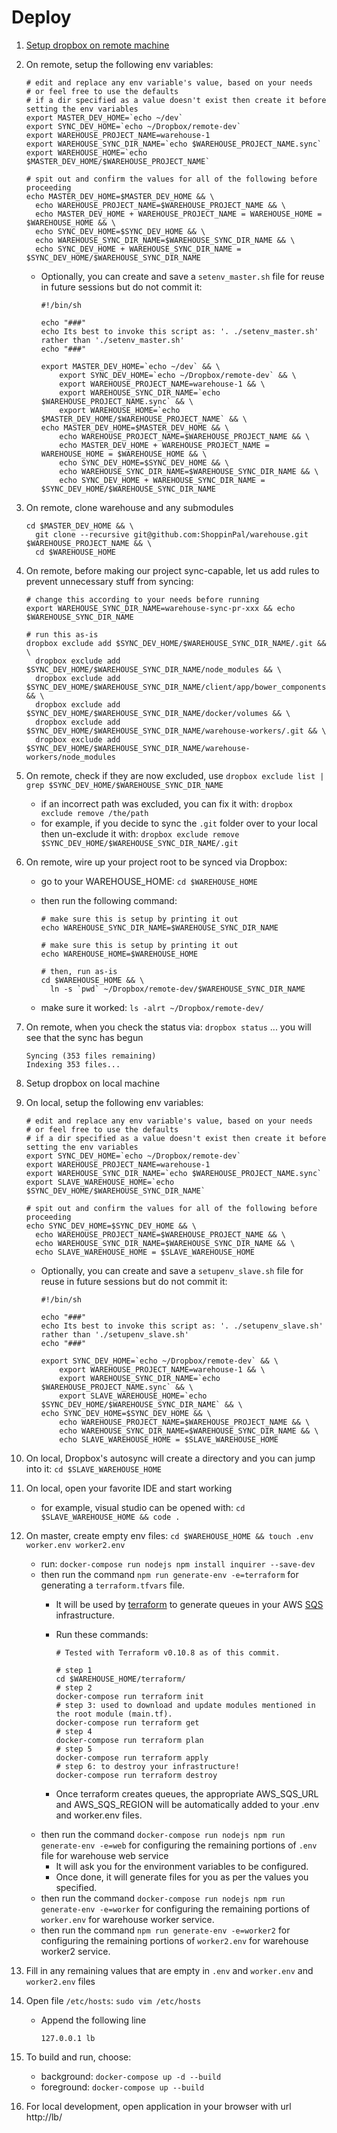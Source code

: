 # Deploy

1. [Setup dropbox on remote machine](https://training.shoppinpal.com/setup-box-on-azure/setup-dropbox-on-azure.html)
1. On remote, setup the following env variables:

    ```
    # edit and replace any env variable's value, based on your needs
    # or feel free to use the defaults
    # if a dir specified as a value doesn't exist then create it before setting the env variables
    export MASTER_DEV_HOME=`echo ~/dev`
    export SYNC_DEV_HOME=`echo ~/Dropbox/remote-dev`
    export WAREHOUSE_PROJECT_NAME=warehouse-1
    export WAREHOUSE_SYNC_DIR_NAME=`echo $WAREHOUSE_PROJECT_NAME.sync`
    export WAREHOUSE_HOME=`echo $MASTER_DEV_HOME/$WAREHOUSE_PROJECT_NAME`

    # spit out and confirm the values for all of the following before proceeding
    echo MASTER_DEV_HOME=$MASTER_DEV_HOME && \
      echo WAREHOUSE_PROJECT_NAME=$WAREHOUSE_PROJECT_NAME && \
      echo MASTER_DEV_HOME + WAREHOUSE_PROJECT_NAME = WAREHOUSE_HOME = $WAREHOUSE_HOME && \
      echo SYNC_DEV_HOME=$SYNC_DEV_HOME && \
      echo WAREHOUSE_SYNC_DIR_NAME=$WAREHOUSE_SYNC_DIR_NAME && \
      echo SYNC_DEV_HOME + WAREHOUSE_SYNC_DIR_NAME = $SYNC_DEV_HOME/$WAREHOUSE_SYNC_DIR_NAME
    ```
    * Optionally, you can create and save a `setenv_master.sh` file for reuse in future sessions but do not commit it:

        ```
        #!/bin/sh

        echo "###"
        echo Its best to invoke this script as: '. ./setenv_master.sh' rather than './setenv_master.sh'
        echo "###"

        export MASTER_DEV_HOME=`echo ~/dev` && \
            export SYNC_DEV_HOME=`echo ~/Dropbox/remote-dev` && \
            export WAREHOUSE_PROJECT_NAME=warehouse-1 && \
            export WAREHOUSE_SYNC_DIR_NAME=`echo $WAREHOUSE_PROJECT_NAME.sync` && \
            export WAREHOUSE_HOME=`echo $MASTER_DEV_HOME/$WAREHOUSE_PROJECT_NAME` && \
        echo MASTER_DEV_HOME=$MASTER_DEV_HOME && \
            echo WAREHOUSE_PROJECT_NAME=$WAREHOUSE_PROJECT_NAME && \
            echo MASTER_DEV_HOME + WAREHOUSE_PROJECT_NAME = WAREHOUSE_HOME = $WAREHOUSE_HOME && \
            echo SYNC_DEV_HOME=$SYNC_DEV_HOME && \
            echo WAREHOUSE_SYNC_DIR_NAME=$WAREHOUSE_SYNC_DIR_NAME && \
            echo SYNC_DEV_HOME + WAREHOUSE_SYNC_DIR_NAME = $SYNC_DEV_HOME/$WAREHOUSE_SYNC_DIR_NAME
        ```
1. On remote, clone warehouse and any submodules

    ```
    cd $MASTER_DEV_HOME && \
      git clone --recursive git@github.com:ShoppinPal/warehouse.git $WAREHOUSE_PROJECT_NAME && \
      cd $WAREHOUSE_HOME
    ```
1. On remote, before making our project sync-capable, let us add rules to prevent unnecessary stuff from syncing:

    ```
    # change this according to your needs before running
    export WAREHOUSE_SYNC_DIR_NAME=warehouse-sync-pr-xxx && echo $WAREHOUSE_SYNC_DIR_NAME

    # run this as-is
    dropbox exclude add $SYNC_DEV_HOME/$WAREHOUSE_SYNC_DIR_NAME/.git && \
      dropbox exclude add $SYNC_DEV_HOME/$WAREHOUSE_SYNC_DIR_NAME/node_modules && \
      dropbox exclude add $SYNC_DEV_HOME/$WAREHOUSE_SYNC_DIR_NAME/client/app/bower_components && \
      dropbox exclude add $SYNC_DEV_HOME/$WAREHOUSE_SYNC_DIR_NAME/docker/volumes && \
      dropbox exclude add $SYNC_DEV_HOME/$WAREHOUSE_SYNC_DIR_NAME/warehouse-workers/.git && \
      dropbox exclude add $SYNC_DEV_HOME/$WAREHOUSE_SYNC_DIR_NAME/warehouse-workers/node_modules
    ```
1. On remote, check if they are now excluded, use `dropbox exclude list | grep $SYNC_DEV_HOME/$WAREHOUSE_SYNC_DIR_NAME`
    * if an incorrect path was excluded, you can fix it with: `dropbox exclude remove /the/path`
    * for example, if you decide to sync the `.git` folder over to your local then un-exclude it with: `dropbox exclude remove $SYNC_DEV_HOME/$WAREHOUSE_SYNC_DIR_NAME/.git`
1. On remote, wire up your project root to be synced via Dropbox:
    * go to your WAREHOUSE_HOME: `cd $WAREHOUSE_HOME`
    * then run the following command:

        ```
        # make sure this is setup by printing it out
        echo WAREHOUSE_SYNC_DIR_NAME=$WAREHOUSE_SYNC_DIR_NAME

        # make sure this is setup by printing it out
        echo WAREHOUSE_HOME=$WAREHOUSE_HOME

        # then, run as-is
        cd $WAREHOUSE_HOME && \
          ln -s `pwd` ~/Dropbox/remote-dev/$WAREHOUSE_SYNC_DIR_NAME
        ```
    * make sure it worked: `ls -alrt ~/Dropbox/remote-dev/`
1. On remote, when you check the status via: `dropbox status` ... you will see that the sync has begun
    ```
    Syncing (353 files remaining)
    Indexing 353 files...
    ```
1. Setup dropbox on local machine
1. On local, setup the following env variables:

    ```
    # edit and replace any env variable's value, based on your needs
    # or feel free to use the defaults
    # if a dir specified as a value doesn't exist then create it before setting the env variables
    export SYNC_DEV_HOME=`echo ~/Dropbox/remote-dev`
    export WAREHOUSE_PROJECT_NAME=warehouse-1
    export WAREHOUSE_SYNC_DIR_NAME=`echo $WAREHOUSE_PROJECT_NAME.sync`
    export SLAVE_WAREHOUSE_HOME=`echo $SYNC_DEV_HOME/$WAREHOUSE_SYNC_DIR_NAME`

    # spit out and confirm the values for all of the following before proceeding
    echo SYNC_DEV_HOME=$SYNC_DEV_HOME && \
      echo WAREHOUSE_PROJECT_NAME=$WAREHOUSE_PROJECT_NAME && \
      echo WAREHOUSE_SYNC_DIR_NAME=$WAREHOUSE_SYNC_DIR_NAME && \
      echo SLAVE_WAREHOUSE_HOME = $SLAVE_WAREHOUSE_HOME
    ```
    * Optionally, you can create and save a `setupenv_slave.sh` file for reuse in future sessions but do not commit it:

        ```
        #!/bin/sh

        echo "###"
        echo Its best to invoke this script as: '. ./setupenv_slave.sh' rather than './setupenv_slave.sh'
        echo "###"

        export SYNC_DEV_HOME=`echo ~/Dropbox/remote-dev` && \
            export WAREHOUSE_PROJECT_NAME=warehouse-1 && \
            export WAREHOUSE_SYNC_DIR_NAME=`echo $WAREHOUSE_PROJECT_NAME.sync` && \
            export SLAVE_WAREHOUSE_HOME=`echo $SYNC_DEV_HOME/$WAREHOUSE_SYNC_DIR_NAME` && \
        echo SYNC_DEV_HOME=$SYNC_DEV_HOME && \
            echo WAREHOUSE_PROJECT_NAME=$WAREHOUSE_PROJECT_NAME && \
            echo WAREHOUSE_SYNC_DIR_NAME=$WAREHOUSE_SYNC_DIR_NAME && \
            echo SLAVE_WAREHOUSE_HOME = $SLAVE_WAREHOUSE_HOME
        ```
1. On local, Dropbox's autosync will create a directory and you can jump into it: `cd $SLAVE_WAREHOUSE_HOME`
1. On local, open your favorite IDE and start working
    * for example, visual studio can be opened with: `cd $SLAVE_WAREHOUSE_HOME && code .`
1. On master, create empty env files: `cd $WAREHOUSE_HOME && touch .env worker.env worker2.env`
    * run: `docker-compose run nodejs npm install inquirer --save-dev`
    * then run the command `npm run generate-env -e=terraform` for generating a `terraform.tfvars` file.
        * It will be used by [terraform](https://www.terraform.io/) to generate queues in your AWS [SQS](https://aws.amazon.com/sqs/) infrastructure.
        * Run these commands:

            ```
            # Tested with Terraform v0.10.8 as of this commit.

            # step 1
            cd $WAREHOUSE_HOME/terraform/
            # step 2
            docker-compose run terraform init
            # step 3: used to download and update modules mentioned in the root module (main.tf).
            docker-compose run terraform get
            # step 4
            docker-compose run terraform plan
            # step 5
            docker-compose run terraform apply
            # step 6: to destroy your infrastructure!
            docker-compose run terraform destroy
            ```
        * Once terraform creates queues, the appropriate AWS_SQS_URL and AWS_SQS_REGION will be automatically added to your .env and worker.env files.
    * then run the command `docker-compose run nodejs npm run generate-env -e=web` for configuring the remaining portions of `.env` file for warehouse web service
        * It will ask you for the environment variables to be configured.
        * Once done, it will generate files for you as per the values you specified.
    * then run the command `docker-compose run nodejs npm run generate-env -e=worker` for configuring the remaining portions of `worker.env` for warehouse worker service.
    * then run the command `npm run generate-env -e=worker2` for configuring the remaining portions of `worker2.env` for warehouse worker2 service.
1. Fill in any remaining values that are empty in `.env` and `worker.env` and `worker2.env` files
1. Open file `/etc/hosts`: `sudo vim /etc/hosts`
    * Append the following line

        ```
        127.0.0.1 lb
        ```
1. To build and run, choose:
    * background: `docker-compose up -d --build`
    * foreground: `docker-compose up --build`
1. For local development, open application in your browser with url http://lb/
